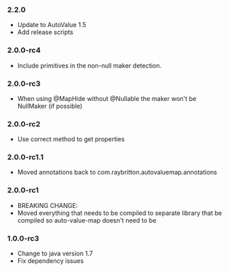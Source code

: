 ### 2.2.0

* Update to AutoValue 1.5
* Add release scripts

### 2.0.0-rc4

* Include primitives in the non-null maker detection.

### 2.0.0-rc3

* When using @MapHide without @Nullable the maker won't be NullMaker (if possible)

### 2.0.0-rc2

* Use correct method to get properties

### 2.0.0-rc1.1

* Moved annotations back to com.raybritton.autovaluemap.annotations

### 2.0.0-rc1

* BREAKING CHANGE:
* Moved everything that needs to be compiled to separate library that be compiled so auto-value-map doesn't need to be

### 1.0.0-rc3

* Change to java version 1.7
* Fix dependency issues